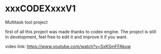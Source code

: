 # xxxCODEXxxxV1
Multitask tool project


first of all this project was made thanks to codex engine.
The project is still in development, feel free to edit it and improve it if you want.

video link: https://www.youtube.com/watch?v=SxKSmFFAkuw
